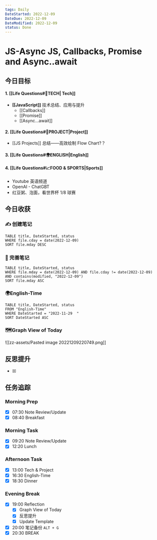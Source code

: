 ```yaml
---
tags: Daily
DateStarted: 2022-12-09
DateDue: 2022-12-09
DateModified: 2022-12-09
status: Done
---
```


# JS-Async JS, Callbacks, Promise and Async..await

## 今日目标

#### 1. [[Life Questions#🚀TECH| Tech]]

- **[[JavaScript]]** 技术总结、应用与提升
  - [[Callbacks]]
  - [[Promise]]
  - [[Async...await]]

#### 2. [[Life Questions#🚀PROJECT|Project]]

- [[JS Projects]] 总结——高效绘制 Flow Chart?？

#### 3. [[Life Questions#🌍ENGLISH|English]]

#### 4. [[Life Questions#📈FOOD & SPORTS|Sports]]

- Youtube 英语频道
- OpenAI - ChatGBT
- 红豆粥、泡面，看世界杯 1/8 球赛

## 今日收获

### ✍️ 创建笔记

```dataview
TABLE title, DateStarted, status
WHERE file.cday = date(2022-12-09)
SORT file.mday DESC
```

### 📝 完善笔记

```dataview
TABLE title, DateStarted, status
WHERE file.mday = date(2022-12-09) AND file.cday != date(2022-12-09) AND contains(modified, "2022-12-09")
SORT file.mday ASC
```

### 🌍English-Time

```dataview
TABLE title, DateStarted, status
FROM "English-Time"
WHERE DateStarted = "2022-11-29  "
SORT DateStarted ASC
```

### 🗺️Graph View of Today

![[zz-assets/Pasted image 20221209220749.png]]

## 反思提升

- [x]

## 任务追踪

### Morning Prep

- [x] 07:30 Note Review/Update
- [x] 08:40 Breakfast

### Morning Task

- [x] 09:20 Note Review/Update
- [x] 12:20 Lunch

### Afternoon Task

- [x] 13:00 Tech & Project
- [x] 16:30 English-Time
- [x] 18:30 Dinner

### Evening Break

- [x] 19:00 Reflection
  - [x] Graph View of Today
  - [x] 反思提升
  - [x] Update Template
- [x] 20:00 笔记备份 `ALT + G`
- [x] 20:30 BREAK

